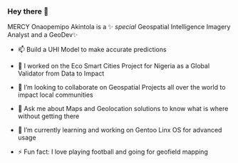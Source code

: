 ### Hey there 👋

MERCY Onaopemipo Akintola is a ✨ _special_ Geospatial Intelligence Imagery Analyst and a GeoDev✨

- 📫 Build a UHI Model to make accurate predictions 

- 🔭 I worked on the Eco Smart Cities Project for Nigeria as a Global Validator from Data to Impact 

- 👯 I’m looking to collaborate on Geospatial Projects all over the world to impact local communities

- 💬 Ask me about Maps and Geolocation solutions to know what is where without getting there

- 🌱 I’m currently learning and working on Gentoo Linx OS for advanced usage

- ⚡ Fun fact: I love playing football and going for geofield mapping
<!--
**Mercy14846/Mercy14846** is a ✨ _special_ ✨ repository because its `README.md` (this file) appears on your GitHub profile.

Here are some ideas to get you started:

- 🔭 I’m currently working on Eco Smart Cities Project for Nigeria
-  ...
- 👯 I’m looking to collaborate on ...
- 🤔 I’m looking for help with ...
- 💬 Ask me about ...
- 📫 How to reach me: ...
- 😄 Pronouns: ...
- ⚡ Fun fact: ...
-->
